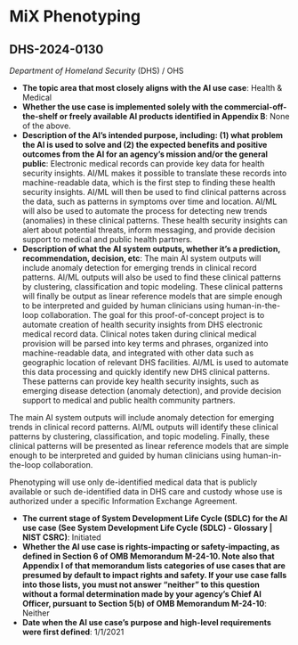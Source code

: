 # MiX Phenotyping
## DHS-2024-0130
_Department of Homeland Security_ (DHS) / OHS


+ **The topic area that most closely aligns with the AI use case**: Health & Medical
+ **Whether the use case is implemented solely with the commercial-off-the-shelf or freely available AI products identified in Appendix B**: None of the above.
+ **Description of the AI’s intended purpose, including: (1) what problem the AI is used to solve and (2) the expected benefits and positive outcomes from the AI for an agency’s mission and/or the general public**: Electronic medical records can provide key data for health security insights. AI/ML makes it possible to translate these records into machine-readable data, which is the first step to finding these health security insights. AI/ML will then be used to find clinical patterns across the data, such as patterns in symptoms over time and location. AI/ML will also be used to automate the process for detecting new trends (anomalies) in these clinical patterns. These health security insights can alert about potential threats, inform messaging, and provide decision support to medical and public health partners.
+ **Description of what the AI system outputs, whether it’s a prediction, recommendation, decision, etc**: The main AI system outputs will include anomaly detection for emerging trends in clinical record patterns. AI/ML outputs will also be used to find these clinical patterns by clustering, classification and topic modeling. These clinical patterns will finally be output as linear reference models that are simple enough to be interpreted and guided by human clinicians using human-in-the-loop collaboration.
The goal for this proof-of-concept project is to automate creation of health security insights from DHS electronic medical record data. Clinical notes taken during clinical medical provision will be parsed into key terms and phrases, organized into machine-readable data, and integrated with other data such as geographic location of relevant DHS facilities. AI/ML is used to automate this data processing and quickly identify new DHS clinical patterns. These patterns can provide key health security insights, such as emerging disease detection (anomaly detection), and provide decision support to medical and public health community partners. 

The main AI system outputs will include anomaly detection for emerging trends in clinical record patterns. AI/ML outputs will identify these clinical patterns by clustering, classification, and topic modeling. Finally, these clinical patterns will be presented as linear reference models that are simple enough to be interpreted and guided by human clinicians using human-in-the-loop collaboration. 

Phenotyping will use only de-identified medical data that is publicly available or such de-identified data in DHS care and custody whose use is authorized under a specific Information Exchange Agreement.  
+ **The current stage of System Development Life Cycle (SDLC) for the AI use case (See System Development Life Cycle (SDLC) - Glossary | NIST CSRC)**: Initiated
+ **Whether the AI use case is rights-impacting or safety-impacting, as defined in Section 6 of OMB Memorandum M-24-10. Note also that Appendix I of that memorandum lists categories of use cases that are presumed by default to impact rights and safety. If your use case falls into those lists, you must not answer “neither” to this question without a formal determination made by your agency’s Chief AI Officer, pursuant to Section 5(b) of OMB Memorandum M-24-10**: Neither
+ **Date when the AI use case’s purpose and high-level requirements were first defined**: 1/1/2021